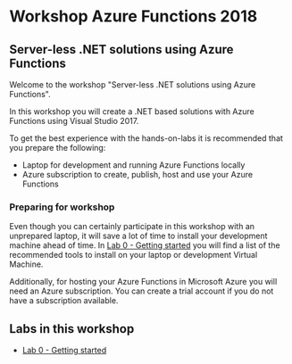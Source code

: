 # Workshop Azure Functions 2018
## Server-less .NET solutions using Azure Functions

Welcome to the workshop "Server-less .NET solutions using Azure Functions". 

In this workshop you will create a .NET based solutions with Azure Functions using Visual Studio 2017.

To get the best experience with the hands-on-labs it is recommended that you prepare the following:
- Laptop for development and running Azure Functions locally
- Azure subscription to create, publish, host and use your Azure Functions

### Preparing for workshop

Even though you can certainly participate in this workshop with an unprepared laptop, it will save a lot of time to install your development machine ahead of time. In [Lab 0 - Getting started](Lab0-GettingStarted.md) you will find a list of the recommended tools to install on your laptop or development Virtual Machine.

Additionally, for hosting your Azure Functions in Microsoft Azure you will need an Azure subscription. You can create a trial account if you do not have a subscription available.

## Labs in this workshop

- [Lab 0 - Getting started](Lab0-GettingStarted.md)